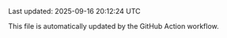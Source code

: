 Last updated: 2025-09-16 20:12:24 UTC

This file is automatically updated by the GitHub Action workflow.
